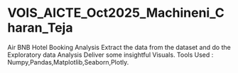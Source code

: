 # VOIS_AICTE_Oct2025_Machineni_Charan_Teja
Air BNB Hotel Booking Analysis
Extract the data from the dataset and do the Exploratory data Analysis
Deliver some insightful Visuals.
Tools Used : Numpy,Pandas,Matplotlib,Seaborn,Plotly.
